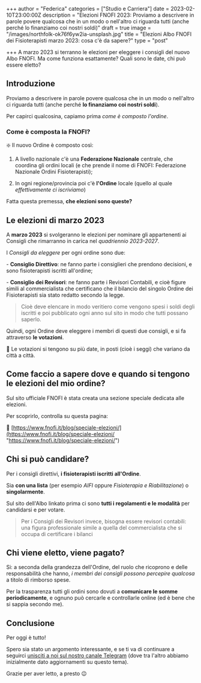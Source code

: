 +++
author = "Federica"
categories = ["Studio e Carriera"]
date = 2023-02-10T23:00:00Z
description = "Elezioni FNOFI 2023: Proviamo a descrivere in parole povere qualcosa che in un modo o nell'altro ci riguarda tutti (anche perché lo finanziamo coi nostri soldi)"
draft = true
image = "/images/northfolk-ok76f6yw2ia-unsplash.jpg"
title = "Elezioni Albo FNOFI dei Fisioterapisti marzo 2023: cosa c'è da sapere?"
type = "post"

+++
A marzo 2023 si terranno le elezioni per eleggere i consigli del nuovo Albo FNOFI. Ma come funziona esattamente? Quali sono le date, chi può essere eletto?

## Introduzione

Proviamo a descrivere in parole povere qualcosa che in un modo o nell'altro ci riguarda tutti (anche perché **lo finanziamo coi nostri soldi**).

Per capirci qualcosina, capiamo prima _come è composto l'ordine_.

### Come è composta la FNOFI?

❇️ Il nuovo Ordine è composto così: 

1) A livello nazionale c'è una **Federazione Nazionale** centrale, che coordina gli ordini locali (e che prende il nome di FNOFI: Federazione Nazionale Ordini Fisioterapisti); 

2) In ogni regione/provincia poi c'è **l'Ordine** locale (quello al quale _effettivamente ci iscriviamo_)

Fatta questa premessa, **che elezioni sono queste?**

## Le elezioni di marzo 2023

A **marzo 2023** si svolgeranno le elezioni per nominare gli appartenenti ai Consigli che rimarranno in carica nel _quadriennio 2023-2027_.

I _Consigli da eleggere_ per ogni ordine sono due:

\- **Consiglio Direttivo**: ne fanno parte i consiglieri che prendono decisioni, e sono fisioterapisti iscritti all'ordine;

\- **Consiglio dei Revisori**: ne fanno parte i Revisori Contabili, e cioè figure simili al commercialista che certificano che il bilancio del singolo Ordine dei Fisioterapisti sia stato redatto secondo la legge. 

> Cioè deve elencare in modo veritiero come vengono spesi i soldi degli iscritti e poi pubblicato ogni anno sul sito in modo che tutti possano saperlo.

Quindi, ogni Ordine deve eleggere i membri di questi due consigli, e si fa attraverso **le votazioni**.

📝 Le votazioni si tengono su più date, in posti (cioè i seggi) che variano da città a città.

## Come faccio a sapere dove e quando si tengono le elezioni del mio ordine?

Sul sito ufficiale FNOFI è stata creata una sezione speciale dedicata alle elezioni.

Per scoprirlo, controlla su questa pagina:

📲 [https://www.fnofi.it/blog/speciale-elezioni/](https://www.fnofi.it/blog/speciale-elezioni/ "https://www.fnofi.it/blog/speciale-elezioni/")

## Chi si può candidare?

Per i consigli direttivi, **i fisioterapisti iscritti all'Ordine**. 

Sia **con una lista** (per esempio _AIFI_ oppure _Fisioterapia e Riabilitazione_) o **singolarmente**.

Sul sito dell'Albo linkato prima ci sono **tutti i regolamenti e le modalità** per candidarsi e per votare.

> Per i Consigli dei Revisori invece, bisogna essere revisori contabili: una figura professionale simile a quella del commercialista che si occupa di certificare i bilanci

## Chi viene eletto, viene pagato?

Si: a seconda della grandezza dell'Ordine, del ruolo che ricoprono e delle responsabilità che hanno, _i membri dei consigli possono percepire qualcosa_ a titolo di rimborso spese.

Per la trasparenza tutti gli ordini sono dovuti a **comunicare le somme periodicamente**, e ognuno può cercarle e controllarle online (ed è bene che si sappia secondo me).

## Conclusione

Per oggi è tutto!

Spero sia stato un argomento interessante, e se ti va di continuare a seguirci [unisciti a noi sul nostro canale Telegram](https://t.me/fisioterapisti_official "Fisioterapisti Official | Telegram") (dove tra l'altro abbiamo inizialmente dato aggiornamenti su questo tema).

Grazie per aver letto, a presto 😉